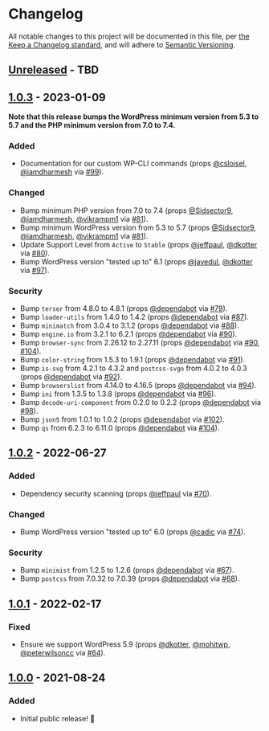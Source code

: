 # Changelog

All notable changes to this project will be documented in this file, per [the Keep a Changelog standard](http://keepachangelog.com/), and will adhere to [Semantic Versioning](https://semver.org/spec/v2.0.0.html).

## [Unreleased] - TBD

## [1.0.3] - 2023-01-09
**Note that this release bumps the WordPress minimum version from 5.3 to 5.7 and the PHP minimum version from 7.0 to 7.4.**

### Added
- Documentation for our custom WP-CLI commands (props [@csloisel](https://github.com/csloisel), [@iamdharmesh](https://github.com/iamdharmesh) via [#99](https://github.com/10up/insecure-content-warning/pull/99)).

### Changed
- Bump minimum PHP version from 7.0 to 7.4 (props [@Sidsector9](https://github.com/Sidsector9), [@iamdharmesh](https://github.com/iamdharmesh), [@vikrampm1](https://github.com/vikrampm1) via [#81](https://github.com/10up/insecure-content-warning/pull/81)).
- Bump minimum WordPress version from 5.3 to 5.7 (props [@Sidsector9](https://github.com/Sidsector9), [@iamdharmesh](https://github.com/iamdharmesh), [@vikrampm1](https://github.com/vikrampm1) via [#81](https://github.com/10up/insecure-content-warning/pull/81)).
- Update Support Level from `Active` to `Stable` (props [@jeffpaul](https://github.com/jeffpaul), [@dkotter](https://github.com/dkotter) via [#80](https://github.com/10up/insecure-content-warning/pull/80)).
- Bump WordPress version "tested up to" 6.1 (props [@jayedul](https://github.com/jayedul), [@dkotter](https://github.com/dkotter) via [#97](hthttps://github.com/10up/insecure-content-warning/pull/97)).

### Security
- Bump `terser` from 4.8.0 to 4.8.1 (props [@dependabot](https://github.com/apps/dependabot) via [#79](https://github.com/10up/insecure-content-warning/pull/79)).
- Bump `loader-utils` from 1.4.0 to 1.4.2 (props [@dependabot](https://github.com/apps/dependabot) via [#87](https://github.com/10up/insecure-content-warning/pull/87)).
- Bump `minimatch` from 3.0.4 to 3.1.2 (props [@dependabot](https://github.com/apps/dependabot) via [#88](https://github.com/10up/insecure-content-warning/pull/88)).
- Bump `engine.io` from 3.2.1 to 6.2.1 (props [@dependabot](https://github.com/apps/dependabot) via [#90](https://github.com/10up/insecure-content-warning/pull/90)).
- Bump `browser-sync` from 2.26.12 to 2.27.11 (props [@dependabot](https://github.com/apps/dependabot) via [#90](https://github.com/10up/insecure-content-warning/pull/90), [#104](https://github.com/10up/insecure-content-warning/pull/104)).
- Bump `color-string` from 1.5.3 to 1.9.1 (props [@dependabot](https://github.com/apps/dependabot) via [#91](https://github.com/10up/insecure-content-warning/pull/91)).
- Bump `is-svg` from 4.2.1 to 4.3.2 and `postcss-svgo` from 4.0.2 to 4.0.3 (props [@dependabot](https://github.com/apps/dependabot) via [#92](https://github.com/10up/insecure-content-warning/pull/92)).
- Bump `browserslist` from 4.14.0 to 4.16.5 (props [@dependabot](https://github.com/apps/dependabot) via [#94](https://github.com/10up/insecure-content-warning/pull/94)).
- Bump `ini` from 1.3.5 to 1.3.8 (props [@dependabot](https://github.com/apps/dependabot) via [#96](https://github.com/10up/insecure-content-warning/pull/96)).
- Bump `decode-uri-component` from 0.2.0 to 0.2.2 (props [@dependabot](https://github.com/apps/dependabot) via [#98](https://github.com/10up/insecure-content-warning/pull/98)).
- Bump `json5` from 1.0.1 to 1.0.2 (props [@dependabot](https://github.com/apps/dependabot) via [#102](https://github.com/10up/insecure-content-warning/pull/102)).
- Bump `qs` from 6.2.3 to 6.11.0 (props [@dependabot](https://github.com/apps/dependabot) via [#104](https://github.com/10up/insecure-content-warning/pull/104)).

## [1.0.2] - 2022-06-27
### Added
- Dependency security scanning (props [@jeffpaul](https://github.com/jeffpaul) via [#70](https://github.com/10up/insecure-content-warning/pull/70)).

### Changed
- Bump WordPress version "tested up to" 6.0 (props [@cadic](https://github.com/cadic) via [#74](hthttps://github.com/10up/insecure-content-warning/pull/74)).

### Security
- Bump `minimist` from 1.2.5 to 1.2.6 (props [@dependabot](https://github.com/apps/dependabot) via [#67](https://github.com/10up/insecure-content-warning/pull/67)).
- Bump `postcss` from 7.0.32 to 7.0.39 (props [@dependabot](https://github.com/apps/dependabot) via [#68](https://github.com/10up/insecure-content-warning/pull/68)).

## [1.0.1] - 2022-02-17
### Fixed
- Ensure we support WordPress 5.9 (props [@dkotter](https://github.com/dkotter), [@mohitwp](https://github.com/mohitwp), [@peterwilsoncc](https://github.com/peterwilsoncc) via [#64](https://github.com/10up/insecure-content-warning/pull/64)).

## [1.0.0] - 2021-08-24
### Added
- Initial public release! 🎉

[Unreleased]: https://github.com/10up/insecure-content-warning/compare/trunk...develop
[1.0.3]: https://github.com/10up/insecure-content-warning/compare/1.0.2...1.0.3
[1.0.2]: https://github.com/10up/insecure-content-warning/compare/1.0.1...1.0.2
[1.0.1]: https://github.com/10up/insecure-content-warning/compare/1.0.0...1.0.1
[1.0.0]: https://github.com/10up/insecure-content-warning/tree/2b267880164895f9df356c9573c3546ac5673882
